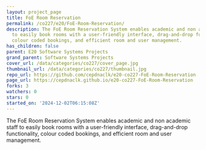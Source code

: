 ```yaml
---
layout: project_page
title: FoE Room Reservation
permalink: /co227/e20/FoE-Room-Reservation/
description: The FoE Room Reservation System enables academic and non academic staff
  to easily book rooms with a user-friendly interface, drag-and-drop functionality,
  colour coded bookings, and efficient room and user management.
has_children: false
parent: E20 Software Systems Projects
grand_parent: Software Systems Projects
cover_url: /data/categories/co227/cover_page.jpg
thumbnail_url: /data/categories/co227/thumbnail.jpg
repo_url: https://github.com/cepdnaclk/e20-co227-FoE-Room-Reservation
page_url: https://cepdnaclk.github.io/e20-co227-FoE-Room-Reservation
forks: 3
watchers: 0
stars: 0
started_on: '2024-12-02T06:15:08Z'
---
```


The FoE Room Reservation System enables academic and non academic staff to easily book rooms with a user-friendly interface, drag-and-drop functionality, colour coded bookings, and efficient room and user management.